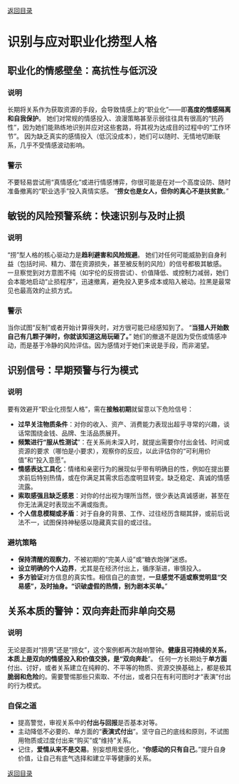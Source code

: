 [返回目录](/README.md)

# 识别与应对职业化捞型人格

## 职业化的情感壁垒：高抗性与低沉没

### 说明

长期将关系作为获取资源的手段，会导致情感上的“职业化”——即**高度的情感隔离和自我保护**。
她们对常规的情感投入、浪漫策略甚至示弱往往具有很高的“抗药性”，因为她们能熟练地识别并应对这些套路，将其视为达成目的过程中的“工作环节”。
因为缺乏真实的感情投入（低沉没成本），她们可以随时、无情地切断联系，几乎不受情感波动影响。

### 警示

不要轻易尝试用“真情感化”或进行情感博弈，你很可能是在对一个高度设防、随时准备撤离的“职业选手”投入真情实感。
“**捞女也是女人，但你的真心不是扶贫款**。”

## 敏锐的风险预警系统：快速识别与及时止损

### 说明

“捞”型人格的核心驱动力是**趋利避害和风险规避**。
她们对任何可能威胁到自身利益（包括时间、精力、潜在资源损失，甚至被反制的风险）的信号都极其敏感。
一旦察觉到对方意图不纯（如宇伦的反捞尝试）、价值降低、或控制力减弱，她们会本能地启动“止损程序”，迅速撤离，避免投入更多成本或陷入被动。拉黑是最常见也最高效的止损方式。

### 警示

当你试图“反制”或者开始计算得失时，对方很可能已经感知到了。
“**当猎人开始数自己有几颗子弹时，你就该知道这局玩砸了。**”
她们的撤退不是因为受伤或情感冲动，而是基于冷静的风险评估。因为感情对于她们来说是手段，而非渴望。

## 识别信号：早期预警与行为模式

### 说明

要有效避开“职业化捞型人格”，需在**接触初期**就留意以下危险信号：

- **过早关注物质条件**：对你的收入、资产、消费能力表现出超乎寻常的兴趣，谈话常围绕金钱、品牌、生活品质展开。
- **频繁进行“服从性测试**”：在关系尚未深入时，就提出需要你付出金钱、时间或资源的要求（哪怕是小要求），观察你的反应，以此评估你的“可利用价值”和“投入意愿”。
- **情感表达工具化**：情绪和亲密行为的展现似乎带有明确目的性，例如在提出要求前后特别热情，或在你满足其需求后态度明显转变。缺乏稳定、真诚的情感流露。
- **索取感强且缺乏感恩**：对你的付出视为理所当然，很少表达真诚感谢，甚至在你无法满足时表现出不满或指责。
- **个人信息模糊或矛盾**：对于自身的背景、工作、过往经历含糊其辞，或前后说法不一，试图保持神秘感以隐藏真实目的或过往。

### 避坑策略

- **保持清醒的观察力**，不被初期的“完美人设”或“糖衣炮弹”迷惑。
- **设立明确的个人边界**，尤其是在经济付出上，循序渐进，审慎投入。
- **多方验证**对方信息的真实性。相信自己的直觉，**一旦感觉不适或察觉明显“交易感”，及时抽身。“识破虚假的热情，别为剧本买单。**”

## 关系本质的警钟：双向奔赴而非单向交易

### 说明

无论是面对“捞男”还是“捞女”，这个案例都再次敲响警钟。**健康且可持续的关系，本质上是双向的情感投入和价值交换，是“双向奔赴**”。
任何一方长期处于**单方面**付出、讨好，或者关系建立在纯粹的、不平等的物质、资源交换基础上，都是极其**脆弱和危险**的。需要警惕那些只索取、不付出，或者只在有利可图时才“表演”付出的行为模式。

### 自保之道

- 提高警觉，审视关系中的**付出与回报**是否基本对等。
- 主动降低不必要的、单方面的“**表演式付出**”。坚守自己的底线和原则，不试图用物质或过度付出来“购买”或“维持”关系。
- 记住，**爱情从来不是交易**。别妄想用爱感化，“**你感动的只有自己**。”提升自身价值，让自己有底气选择和建立平等健康的关系。

[返回目录](/README.md)